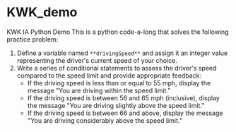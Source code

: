 # KWK_demo
KWK IA Python Demo
This is a python code-a-long that solves the following practice problem:
1. Define a variable named `**drivingSpeed**` and assign it an integer value representing the driver's current speed of your choice. 
2. Write a series of conditional statements to assess the driver's speed compared to the speed limit and provide appropriate feedback:
    - If the driving speed is less than or equal to 55 mph, display the message "You are driving within the speed limit."
    - If the driving speed is between 56 and 65 mph (inclusive), display the message "You are driving slightly above the speed limit."
    - If the driving speed is between 66 and above, display the message "You are driving considerably above the speed limit."
